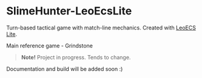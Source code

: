 # SlimeHunter-LeoEcsLite
Turn-based tactical game with match-line mechanics. Created with [LeoECS Lite](https://github.com/Leopotam/ecslite).

Main reference game - Grindstone

> **Note!** Project in progress. Tends to change.

Documentation and build will be added soon :)

